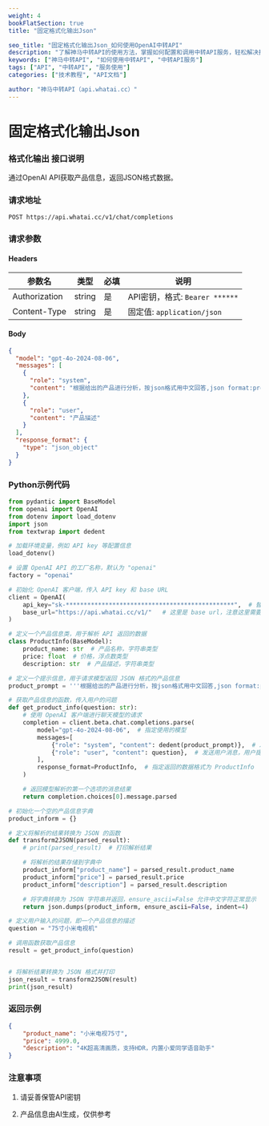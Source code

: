 ```yaml
---
weight: 4
bookFlatSection: true
title: "固定格式化输出Json"

seo_title: "固定格式化输出Json_如何使用OpenAI中转API"
description: "了解神马中转API的使用方法，掌握如何配置和调用中转API服务，轻松解决接口调用难题。"
keywords: ["神马中转API", "如何使用中转API", "中转API服务"]
tags: ["API", "中转API", "服务使用"]
categories: ["技术教程", "API文档"]

author: "神马中转API（api.whatai.cc）"
---
```


# 固定格式化输出Json


### **格式化输出 接口说明**


通过OpenAI API获取产品信息，返回JSON格式数据。

### **请求地址**


`POST https://api.whatai.cc/v1/chat/completions`

### **请求参数**


#### **Headers**


| **参数名** | **类型** | **必填** | **说明** |
| --- | --- | --- | --- |
| Authorization | string | 是 | API密钥，格式: `Bearer ******` |
| Content-Type | string | 是 | 固定值: `application/json` |

#### **Body**

```json
{
  "model": "gpt-4o-2024-08-06",
  "messages": [
    {
      "role": "system",
      "content": "根据给出的产品进行分析，按json格式用中文回答,json format:product_name, price, description."
    },
    {
      "role": "user",
      "content": "产品描述"
    }
  ],
  "response_format": {
    "type": "json_object"
  }
}
```


### **Python示例代码**


```python
from pydantic import BaseModel
from openai import OpenAI
from dotenv import load_dotenv
import json
from textwrap import dedent

# 加载环境变量，例如 API key 等配置信息
load_dotenv()

# 设置 OpenAI API 的工厂名称，默认为 "openai"
factory = "openai"

# 初始化 OpenAI 客户端，传入 API key 和 base URL
client = OpenAI(
    api_key="sk-***********************************************",  # 替换为你的 API key
    base_url="https://api.whatai.cc/v1/"   # 这里是 base url，注意这里需要 /v1/
)

# 定义一个产品信息类，用于解析 API 返回的数据
class ProductInfo(BaseModel):
    product_name: str  # 产品名称，字符串类型
    price: float  # 价格，浮点数类型
    description: str  # 产品描述，字符串类型

# 定义一个提示信息，用于请求模型返回 JSON 格式的产品信息
product_prompt = '''根据给出的产品进行分析，按json格式用中文回答,json format:product_name, price, description.'''

# 获取产品信息的函数，传入用户的问题
def get_product_info(question: str):
    # 使用 OpenAI 客户端进行聊天模型的请求
    completion = client.beta.chat.completions.parse(
        model="gpt-4o-2024-08-06",  # 指定使用的模型
        messages=[
            {"role": "system", "content": dedent(product_prompt)},  # 发送系统消息，设置模型的行为
            {"role": "user", "content": question},  # 发送用户消息，用户提出问题
        ],
        response_format=ProductInfo,  # 指定返回的数据格式为 ProductInfo
    )

    # 返回模型解析的第一个选项的消息结果
    return completion.choices[0].message.parsed

# 初始化一个空的产品信息字典
product_inform = {}

# 定义将解析的结果转换为 JSON 的函数
def transform2JSON(parsed_result):
    # print(parsed_result)  # 打印解析结果

    # 将解析的结果存储到字典中
    product_inform["product_name"] = parsed_result.product_name
    product_inform["price"] = parsed_result.price
    product_inform["description"] = parsed_result.description

    # 将字典转换为 JSON 字符串并返回，ensure_ascii=False 允许中文字符正常显示
    return json.dumps(product_inform, ensure_ascii=False, indent=4)

# 定义用户输入的问题，即一个产品信息的描述
question = "75寸小米电视机"

# 调用函数获取产品信息
result = get_product_info(question)


# 将解析结果转换为 JSON 格式并打印
json_result = transform2JSON(result)
print(json_result)
```

### **返回示例**
```json
{
    "product_name": "小米电视75寸",
    "price": 4999.0,
    "description": "4K超高清画质，支持HDR，内置小爱同学语音助手"
}
```

### **注意事项**

1.   请妥善保管API密钥

2.   产品信息由AI生成，仅供参考